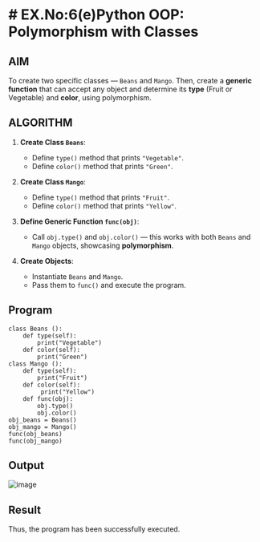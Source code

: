 # # EX.No:6(e)Python OOP: Polymorphism with Classes

##  AIM

To create two specific classes — `Beans` and `Mango`. Then, create a **generic function** that can accept any object and determine its **type** (Fruit or Vegetable) and **color**, using polymorphism.



## ALGORITHM

1. **Create Class `Beans`**:
   - Define `type()` method that prints `"Vegetable"`.
   - Define `color()` method that prints `"Green"`.

2. **Create Class `Mango`**:
   - Define `type()` method that prints `"Fruit"`.
   - Define `color()` method that prints `"Yellow"`.

3. **Define Generic Function `func(obj)`**:
   - Call `obj.type()` and `obj.color()` — this works with both `Beans` and `Mango` objects, showcasing **polymorphism**.

4. **Create Objects**:
   - Instantiate `Beans` and `Mango`.
   - Pass them to `func()` and execute the program.


## Program
```
class Beans ():
    def type(self):
        print("Vegetable")
    def color(self):
        print("Green")
class Mango ():
    def type(self):
        print("Fruit")
    def color(self):
         print("Yellow")
    def func(obj):
        obj.type()
        obj.color()
obj_beans = Beans()
obj_mango = Mango()
func(obj_beans)
func(obj_mango)
```
## Output
![image](https://github.com/user-attachments/assets/34255919-1c66-4381-89cc-7d1af5b249cb)

## Result
Thus, the program has been successfully executed.
